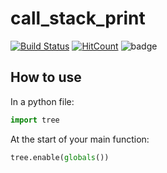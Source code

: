 # call_stack_print

[![Build Status](https://travis-ci.org/davidkristoffersen/call_stack_print.svg?branch=master)](https://travis-ci.org/davidkristoffersen/call_stack_print/builds)
[![HitCount](http://solnes.co/hitcounter-badge/davidkristoffersen/call_count_print.svg)](http://youtube.com)
![badge](https://img.shields.io/badge/implemented-yes-brightgreen.svg?style=flat)

## How to use

In a python file:

```python
import tree
```

At the start of your main function:

```python
tree.enable(globals())
```
